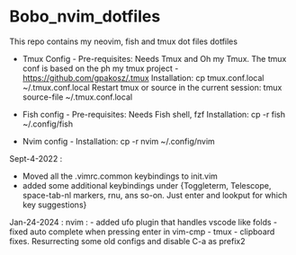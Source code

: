 # Bobo_nvim_dotfiles
This repo contains my neovim, fish and tmux dot files dotfiles
- Tmux Config -
    Pre-requisites: 
        Needs Tmux and Oh my Tmux. The tmux conf is based on the ph my tmux project - https://github.com/gpakosz/.tmux
    Installation: 
        cp tmux.conf.local ~/.tmux.conf.local
        Restart tmux or source in the current session: tmux source-file ~/.tmux.conf.local

- Fish config -
    Pre-requisites:
        Needs Fish shell, fzf
    Installation:
        cp -r fish ~/.config/fish

- Nvim config -
    Installation:
        cp -r nvim ~/.config/nvim 


Sept-4-2022 :
 - Moved all the .vimrc.common keybindings to init.vim
 - added some additional keybindings under <C-Space> 
	{Toggleterm, Telescope, space-tab-nl markers, rnu, ans so-on. Just enter <C-Space> and lookput for which key suggestions}

Jan-24-2024 :
    nvim :
        - added ufo plugin that handles vscode like folds
        - fixed auto complete when pressing enter in vim-cmp
        - tmux - clipboard fixes. Resurrecting some old configs and disable C-a as prefix2


